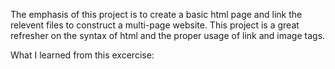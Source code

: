   The emphasis of this project is to create a basic html page and link the 
relevent files to construct a multi-page website. This project is a great 
refresher on the syntax of html and the proper usage of link and image tags.

What I learned from this excercise:

